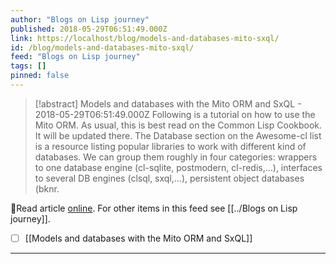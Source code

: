 ```yaml
---
author: "Blogs on Lisp journey"
published: 2018-05-29T06:51:49.000Z
link: https://localhost/blog/models-and-databases-mito-sxql/
id: /blog/models-and-databases-mito-sxql/
feed: "Blogs on Lisp journey"
tags: []
pinned: false
---
```

> [!abstract] Models and databases with the Mito ORM and SxQL - 2018-05-29T06:51:49.000Z
> Following is a tutorial on how to use the Mito ORM. As usual, this is best read on the Common Lisp Cookbook. It will be updated there. The Database section on the Awesome-cl list is a resource listing popular libraries to work with different kind of databases. We can group them roughly in four categories: wrappers to one database engine (cl-sqlite, postmodern, cl-redis,…), interfaces to several DB engines (clsql, sxql,…), persistent object databases (bknr.

🔗Read article [online](https://localhost/blog/models-and-databases-mito-sxql/). For other items in this feed see [[../Blogs on Lisp journey]].

- [ ] [[Models and databases with the Mito ORM and SxQL]]
- - -

